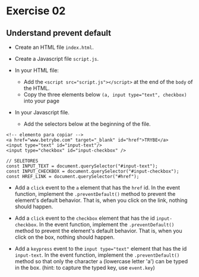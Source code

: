 # Exercise 02

## Understand prevent default

- Create an HTML file `index.html`.

- Create a Javascript file `script.js`.

- In your HTML file:
    - Add the `<script src="script.js"></script>` at the end of the `body` of the HTML.
    - Copy the three elements below `(a, input type="text", checkbox)` into your page

- In your Javascript file.
    - Add the selectors below at the beginning of the file.

```
<!-- elemento para copiar -->
<a href="www.betrybe.com" target="_blank" id="href">TRYBE</a>
<input type="text" id="input-text"/>
<input type="checkbox" id="input-checkbox" />
```

```
// SELETORES
const INPUT_TEXT = document.querySelector("#input-text");
const INPUT_CHECKBOX = document.querySelector("#input-checkbox");
const HREF_LINK = document.querySelector("#href");
```

- Add a `click` event to the `a` element that has the `href` id. In the event function, implement the `.preventDefault()` method to prevent the element's default behavior. That is, when you click on the link, nothing should happen.

- Add a `click` event to the `checkbox` element that has the id `input-checkbox`. In the event function, implement the `.preventDefault()` method to prevent the element's default behavior. That is, when you click on the box, nothing should happen.

- Add a `keypress` event to the `input type="text"` element that has the id `input-text`. In the event function, implement the `.preventDefault()` method so that only the character `a` (lowercase letter 'a') can be typed in the box. (hint: to capture the typed key, use `event.key`)